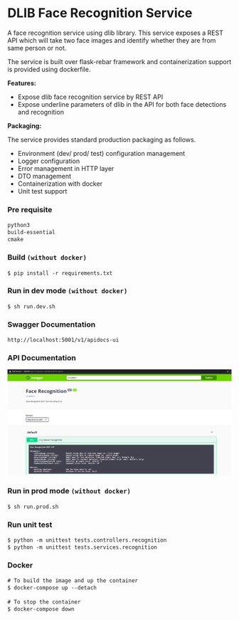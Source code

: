 # DLIB Face Recognition Service 
A face recognition service using dlib library. This service exposes a REST API which will take two face images and identify whether they are from same person or not. 

The service is built over flask-rebar framework and containerization support is provided using dockerfile.

**Features:**
*   Expose dlib face recognition service by REST API
*   Expose underline parameters of dlib in the API for both face detections and recognition

**Packaging:** 

The service provides standard production packaging as follows.
*   Environment (dev/ prod/ test) configuration management
*   Logger configuration
*   Error management in HTTP layer
*   DTO management
*   Containerization with docker 
*   Unit test support

### Pre requisite

    python3
    build-essential 
    cmake

### Build `(without docker)`

    $ pip install -r requirements.txt
    
### Run in dev mode `(without docker)`

    $ sh run.dev.sh

### Swagger Documentation
    
    http://localhost:5001/v1/apidocs-ui
    
### API Documentation

![API DOC](swagger-demo/swagger.png)

### Run in prod mode `(without docker)`

    $ sh run.prod.sh
    
    
### Run unit test

    $ python -m unittest tests.controllers.recognition
    $ python -m unittest tests.services.recognition
    
### Docker

    # To build the image and up the container
    $ docker-compose up --detach
    
    # To stop the container
    $ docker-compose down